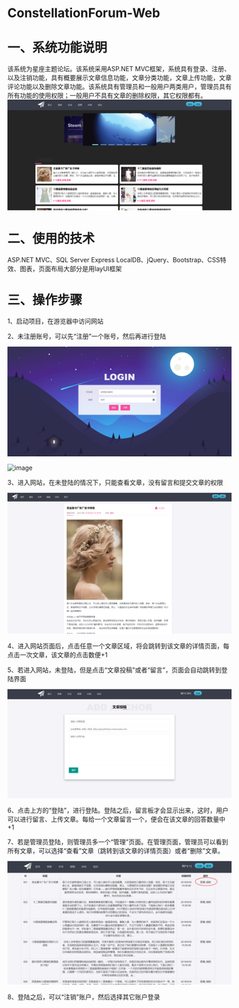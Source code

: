 # ConstellationForum-Web

一、系统功能说明
==================
该系统为星座主题论坛。该系统采用ASP.NET MVC框架，系统具有登录、注册、以及注销功能，具有概要展示文章信息功能，文章分类功能，文章上传功能，文章评论功能以及删除文章功能。该系统具有管理员和一般用户两类用户，管理员具有所有功能的使用权限；一般用户不具有文章的删除权限，其它权限都有。
![image](https://github.com/1jone/ConstellationForum-Web/blob/master/images/1.png)

二、使用的技术
==================
ASP.NET MVC、SQL Server Express LocalDB、jQuery、Bootstrap、CSS特效、图表，页面布局大部分是用layUI框架

三、操作步骤
==================
1、启动项目，在游览器中访问网站

2、未注册账号，可以先“注册”一个账号，然后再进行登陆

![image](https://github.com/1jone/ConstellationForum-Web/blob/master/images/3.png)

![image](https://github.com/1jone/ConstellationForum-Web/blob/master/images/4.png)

3、进入网站，在未登陆的情况下，只能查看文章，没有留言和提交文章的权限

![image](https://github.com/1jone/ConstellationForum-Web/blob/master/images/2.png)

4、进入网站页面后，点击任意一个文章区域，将会跳转到该文章的详情页面，每点击一次文章，该文章的点击数便+1

5、若进入网站，未登陆，但是点击“文章投稿”或者“留言”，页面会自动跳转到登陆界面

![image](https://github.com/1jone/ConstellationForum-Web/blob/master/images/5.png)

6、点击上方的“登陆”，进行登陆。登陆之后，留言板才会显示出来，这时，用户可以进行留言、上传文章。每给一个文章留言一个，便会在该文章的回答数量中+1

7、若是管理员登陆，则管理员多一个“管理”页面。在管理页面，管理员可以看到所有文章，可以选择“查看”文章（跳转到该文章的详情页面）或者“删除”文章。

![image](https://github.com/1jone/ConstellationForum-Web/blob/master/images/6.png)

8、登陆之后，可以“注销”账户，然后选择其它账户登录



